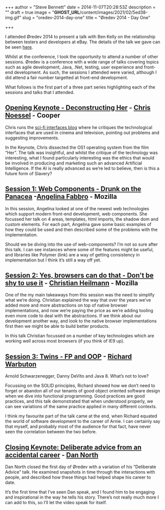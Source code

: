 +++
author = "Steve Bennett"
date = 2014-11-07T20:28:53Z
description = ""
draft = true
image = "__GHOST_URL__/content/images/2021/02/5ed38-img.gif"
slug = "oredev-2014-day-one"
title = "Øredev 2014 - Day One"

+++


I attended Øredev 2014 to present a talk with Ben Kelly on the relationship between testers and developers at eBay. The details of the talk we gave can be seen [here](__GHOST_URL__/2014/11/6/waiter-theres-test-in-my-dev-redev-2014).

Whilst at the conference, I took the opportunity to attend a number of other sessions. Øredev is a conference with a wide range of talks covering topics such as agile development, Java, .Net, testing, user experience and front-end development. As such, the sessions I attended were varied, although I did attend a fair number targetted at front-end development.

What follows is the first part of a three part series highlighting each of the sessions and talks that I attended.

## [Opening Keynote - Deconstructing Her](http://vimeo.com/110979533) - [Chris Noessel](http://twitter.com/chrisnoessel) - Cooper

Chris runs the [sci-fi interfaces blog](http://www.scifiinterfaces.com/) where he critiques the technological interfaces that are used in cinema and television, pointing out problems and suggesting improvements.

In the Keynote, Chris dissected the OS1 operating system from the film “Her”. The talk was insightful, and whilst the critique of the technology was interesting, what I found particularly interesting was the ethics that would be involved in producing and marketing such an advanced Artificial Intelligence. If the AI is really advanced as we’re led to believe, then is this a future form of Slavery?

## [Session 1: Web Components - Drunk on the Panacea](http://vimeo.com/110972839) -[Angelina Fabbro](http://twitter.com/hopefulcyborg) - Mozilla

In this session, Angelina looked at one of the newest web technologies which support modern front-end development, web components. She focussed her talk on 4 areas, templates, html imports, the shadow dom and custom elements. For each part, Angelina gave some basic examples of how they could be used and then described some of the problems with the implementation.

Should we be diving into the use of web-components? I’m not so sure after this talk. I can see instances where some of the features might be useful, and libraries like Polymer (link) are a way of getting consistency in implementation but I think it’s still a way off yet.

## [Session 2: Yes, browsers can do that - Don't be shy to use it](http://vimeo.com/111036366) -  [Christian Heilmann](http://twitter.com/codepo8) - Mozilla

One of the my main takeaways from this session was the need to simplify what we’re doing. Christian explained the way that over the years we’ve added more and more abstractions on top of native browser implementations, and now we’re paying the price as we’re adding tooling even more code to deal with the abstractions. If we think about our development another way, and look to the native browser implementations first then we might be able to build better products.

In this talk Christian focussed on a number of key technologies which are working well across most browsers (if you think of IE9 up).

## [Session 3: Twins - FP and OOP](http://vimeo.com/111041651) -  [Richard Warbuton](http://twitter.com/richardwarburto)

Arnold Schwarzenegger, Danny DeVito and Java 8. What’s not to love?

Focussing on the SOLID principles, Richard showed how we don’t need to forget or abandon all of our tenants of good object oriented software design when we dive into functional programming. Good practices are good practices, and this talk demonstrated that when understood properly, we can see variations of the same practice applied in many different contexts.

I think my favourite part of the talk came at the end, when Richard equated the world of software development to the career of Arnie. I can certainly say that myself, and probably most of the audience for that fact, have never seen the correlation between the two before.

## [Closing Keynote: Deliberate advice from an accidental career](http://vimeo.com/111028823) -  [Dan North](http://twitter.com/tastapod)

Dan North closed the first day of Øredev with a variation of his “Deliberate Advice” talk. He examined snapshots in time through the interactions with people, and described how these things had helped shape his career to date.

It’s the first time that I’ve seen Dan speak, and I found him to be engaging and inspirational in the way he tells his story. There’s not really much more I can add to this, so I’ll let the video speak for itself.



